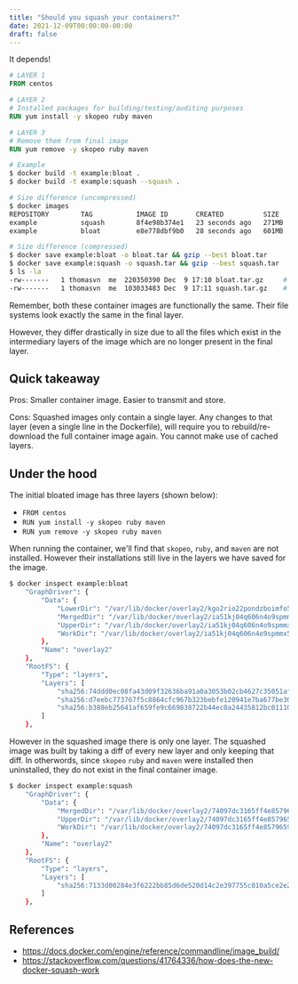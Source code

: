 ```yaml
---
title: "Should you squash your containers?"
date: 2021-12-09T00:00:00-00:00
draft: false
---
```


It depends!

```Dockerfile
# LAYER 1
FROM centos

# LAYER 2
# Installed packages for building/testing/auditing purposes
RUN yum install -y skopeo ruby maven

# LAYER 3
# Remove them from final image
RUN yum remove -y skopeo ruby maven
```

```bash
# Example
$ docker build -t example:bloat .
$ docker build -t example:squash --squash .

# Size difference (uncompressed)
$ docker images
REPOSITORY        TAG           IMAGE ID       CREATED          SIZE
example           squash        8f4e98b374e1   23 seconds ago   271MB
example           bloat         e8e778dbf9b0   28 seconds ago   601MB

# Size difference (compressed)
$ docker save example:bloat -o bloat.tar && gzip --best bloat.tar
$ docker save example:squash -o squash.tar && gzip --best squash.tar
$ ls -la
-rw-------   1 thomasvn  me  220350390 Dec  9 17:10 bloat.tar.gz     # 220MB
-rw-------   1 thomasvn  me  103033483 Dec  9 17:11 squash.tar.gz    # 103MB
```

Remember, both these container images are functionally the same. Their file systems look exactly the same in the final layer.

However, they differ drastically in size due to all the files which exist in the intermediary layers of the image which are no longer present in the final layer.

## Quick takeaway

Pros: Smaller container image. Easier to transmit and store.

Cons: Squashed images only contain a single layer. Any changes to that layer (even a single line in the Dockerfile), will require you to rebuild/re-download the full container image again. You cannot make use of cached layers.

## Under the hood

The initial bloated image has three layers (shown below):

- `FROM centos`
- `RUN yum install -y skopeo ruby maven`
- `RUN yum remove -y skopeo ruby maven`

When running the container, we'll find that `skopeo`, `ruby`, and `maven` are not installed. However their installations still live in the layers we have saved for the image.

```bash
$ docker inspect example:bloat
    "GraphDriver": {
        "Data": {
            "LowerDir": "/var/lib/docker/overlay2/kgo2rio22pondzboimfo5mweq/diff:/var/lib/docker/overlay2/4f2c344e5e9411f00c4c72bd2b7944555533d553de0107436f58caacd48157eb/diff",
            "MergedDir": "/var/lib/docker/overlay2/ia51kj04q606n4o9spmmx5bq9/merged",
            "UpperDir": "/var/lib/docker/overlay2/ia51kj04q606n4o9spmmx5bq9/diff",
            "WorkDir": "/var/lib/docker/overlay2/ia51kj04q606n4o9spmmx5bq9/work"
        },
        "Name": "overlay2"
    },
    "RootFS": {
        "Type": "layers",
        "Layers": [
            "sha256:74ddd0ec08fa43d09f32636ba91a0a3053b02cb4627c35051aff89f853606b59",
            "sha256:d7eebc773767f5c8864cfc967b323bebfe120941e7ba677be3083d273c1bebd2",
            "sha256:b388eb25641af659fe9c669838722b44ec0a24435812bc0111079ae21beac14e"
        ]
    },
```

However in the squashed image there is only one layer. The squashed image was built by taking a diff of every new layer and only keeping that diff. In otherwords, since `skopeo` `ruby` and `maven` were installed then uninstalled, they do not exist in the final container image.

```bash
$ docker inspect example:squash
    "GraphDriver": {
        "Data": {
            "MergedDir": "/var/lib/docker/overlay2/74097dc3165ff4e8579659642c19f8e3e3e8cc4ec6882285367d23486afe72cb/merged",
            "UpperDir": "/var/lib/docker/overlay2/74097dc3165ff4e8579659642c19f8e3e3e8cc4ec6882285367d23486afe72cb/diff",
            "WorkDir": "/var/lib/docker/overlay2/74097dc3165ff4e8579659642c19f8e3e3e8cc4ec6882285367d23486afe72cb/work"
        },
        "Name": "overlay2"
    },
    "RootFS": {
        "Type": "layers",
        "Layers": [
            "sha256:7133d00284e3f6222bb85d6de520d14c2e397755c010a5ce2e23d008ee37cb9e"
        ]
    },    
```

## References

- <https://docs.docker.com/engine/reference/commandline/image_build/>
- <https://stackoverflow.com/questions/41764336/how-does-the-new-docker-squash-work>

<!-- 
TODO:
- refine the wording
- draw pictures
-->

